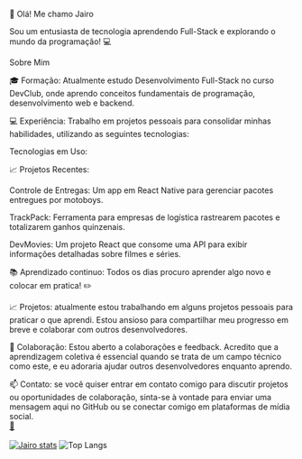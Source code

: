 👋 Olá! Me chamo Jairo

Sou um entusiasta de tecnologia aprendendo Full-Stack e explorando o mundo da programação! 💻

Sobre Mim

🎓 Formação: Atualmente estudo Desenvolvimento Full-Stack no curso DevClub, onde aprendo conceitos fundamentais de programação, desenvolvimento web e backend.

💻 Experiência: Trabalho em projetos pessoais para consolidar minhas habilidades, utilizando as seguintes tecnologias:

Tecnologias em Uso:




📈 Projetos Recentes:

Controle de Entregas: Um app em React Native para gerenciar pacotes entregues por motoboys.

TrackPack: Ferramenta para empresas de logística rastrearem pacotes e totalizarem ganhos quinzenais.

DevMovies: Um projeto React que consome uma API para exibir informações detalhadas sobre filmes e séries.



📚 Aprendizado continuo: Todos os dias procuro aprender algo novo e colocar em pratica! ✏️

📈 Projetos: atualmente estou trabalhando em alguns projetos pessoais para praticar o que aprendi. 
Estou ansioso para compartilhar meu progresso em breve e colaborar com outros desenvolvedores. 

🤝 Colaboração: Estou aberto a colaborações e feedback. Acredito que a aprendizagem coletiva é essencial quando se trata de um campo técnico como este, 
e eu adoraria ajudar outros desenvolvedores enquanto aprendo. 

📫 Contato: se você quiser entrar em contato comigo para discutir projetos ou oportunidades de colaboração, 
sinta-se à vontade para enviar uma mensagem aqui no GitHub ou se conectar comigo em plataformas de mídia social.
<br>
<a href="https://www.linkedin.com/in/jairo-de-lima-santos-731616306/" target="_blank">📧</a>
<br>
<br>
[![Jairo stats](https://github-readme-stats.vercel.app/api?username=jairo-de-lima)](https://github.com/anuraghazra/github-readme-stats)
![Top Langs](https://github-readme-stats.vercel.app/api/top-langs/?username=jairo-de-lima&layout=compact)

